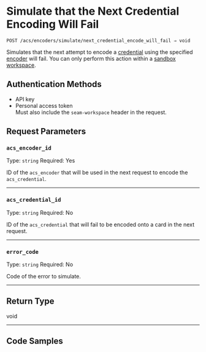 # Simulate that the Next Credential Encoding Will Fail

```
POST /acs/encoders/simulate/next_credential_encode_will_fail ⇒ void
```

Simulates that the next attempt to encode a [credential](../../../../capability-guides/access-systems/managing-credentials.md) using the specified [encoder](../../../../capability-guides/access-systems/working-with-card-encoders-and-scanners/README.md) will fail. You can only perform this action within a [sandbox workspace](../../../../core-concepts/workspaces/README.md#sandbox-workspaces).

## Authentication Methods

- API key
- Personal access token
  <br>Must also include the `seam-workspace` header in the request.

## Request Parameters

### `acs_encoder_id`

Type: `string`
Required: Yes

ID of the `acs_encoder` that will be used in the next request to encode the `acs_credential`.

***

### `acs_credential_id`

Type: `string`
Required: No

ID of the `acs_credential` that will fail to be encoded onto a card in the next request.

***

### `error_code`

Type: `string`
Required: No

Code of the error to simulate.

***

## Return Type

void

***

## Code Samples

